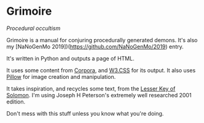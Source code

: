 # Grimoire
*Procedural occultism*

Grimoire is a manual for conjuring procedurally generated demons. It's also my [NaNoGenMo 2019])(https://github.com/NaNoGenMo/2019) entry.

It's written in Python and outputs a page of HTML.

It uses some content from [Corpora](https://github.com/dariusk/corpora), and [W3.CSS](https://www.w3schools.com/w3css/) for its output. It also uses [Pillow](https://python-pillow.org/) for image creation and manipulation.

It takes inspiration, and recycles some text, from the [Lesser Key of Solomon](https://en.wikipedia.org/wiki/Lesser_Key_of_Solomon). I'm using Joseph H Peterson's extremely well researched 2001 edition.

Don't mess with this stuff unless you know what you're doing.
